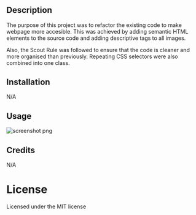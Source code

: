 # <Project-Horiseon>

## Description

The purpose of this project was to refactor the existing code to make webpage more accesible. This was achieved by adding semantic HTML elements to the source code and adding descriptive tags to all images. 

Also, the Scout Rule was followed to ensure that the code is cleaner and more organised than previously. Repeating CSS selectors were also combined into one class.

## Installation

N/A

## Usage

![screenshot png](https://user-images.githubusercontent.com/117371691/204109752-9665c3cf-a668-42f1-86af-6d11ec0c0873.png)
  
## Credits

N/A
  
# License
  
Licensed under the MIT license
